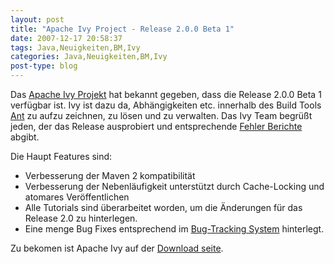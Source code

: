 ```yaml
---
layout: post
title: "Apache Ivy Project - Release 2.0.0 Beta 1"
date: 2007-12-17 20:58:37
tags: Java,Neuigkeiten,BM,Ivy
categories: Java,Neuigkeiten,BM,Ivy
post-type: blog
---
```

Das <a href="http://ant.apache.org/ivy/"  title="Apache Ivy Projekt">Apache Ivy Projekt</a> hat bekannt gegeben, dass die Release 2.0.0 Beta 1 verfügbar ist. Ivy ist dazu da, Abhängigkeiten etc. innerhalb des Build Tools <a href="http://ant.apache.org"  title="Ant">Ant</a> zu aufzu zeichnen, zu lösen und zu verwalten. Das Ivy Team begrüßt jeden, der das Release ausprobiert und entsprechende <a href="https://issues.apache.org/jira/browse/IVY"  title="Bug Tracker">Fehler Berichte</a> abgibt.
<p/>
Die Haupt Features sind:<ul>
<li>Verbesserung der Maven 2 kompatibilität</li>
<li>Verbesserung der Nebenläufigkeit unterstützt durch Cache-Locking und atomares Veröffentlichen</li>
<li>Alle Tutorials sind überarbeitet worden, um die Änderungen für das Release 2.0 zu hinterlegen.</li>
<li>Eine menge Bug Fixes entsprechend im <a href="https://issues.apache.org/jira/browse/IVY">Bug-Tracking System</a> hinterlegt.
</ul>
Zu bekomen ist Apache Ivy auf der <a href="http://ant.apache.org/ivy/download.cgi"  title="Download Seite">Download seite</a>.
